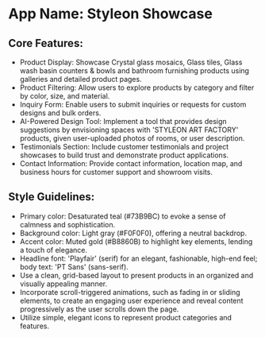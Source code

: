 # **App Name**: Styleon Showcase

## Core Features:

- Product Display: Showcase Crystal glass mosaics, Glass tiles, Glass wash basin counters & bowls and bathroom furnishing products using galleries and detailed product pages.
- Product Filtering: Allow users to explore products by category and filter by color, size, and material.
- Inquiry Form: Enable users to submit inquiries or requests for custom designs and bulk orders.
- AI-Powered Design Tool: Implement a tool that provides design suggestions by envisioning spaces with 'STYLEON ART FACTORY' products, given user-uploaded photos of rooms, or user description.
- Testimonials Section: Include customer testimonials and project showcases to build trust and demonstrate product applications.
- Contact Information: Provide contact information, location map, and business hours for customer support and showroom visits.

## Style Guidelines:

- Primary color: Desaturated teal (#73B9BC) to evoke a sense of calmness and sophistication.
- Background color: Light gray (#F0F0F0), offering a neutral backdrop.
- Accent color: Muted gold (#B8860B) to highlight key elements, lending a touch of elegance.
- Headline font: 'Playfair' (serif) for an elegant, fashionable, high-end feel; body text: 'PT Sans' (sans-serif).
- Use a clean, grid-based layout to present products in an organized and visually appealing manner.
- Incorporate scroll-triggered animations, such as fading in or sliding elements, to create an engaging user experience and reveal content progressively as the user scrolls down the page.
- Utilize simple, elegant icons to represent product categories and features.